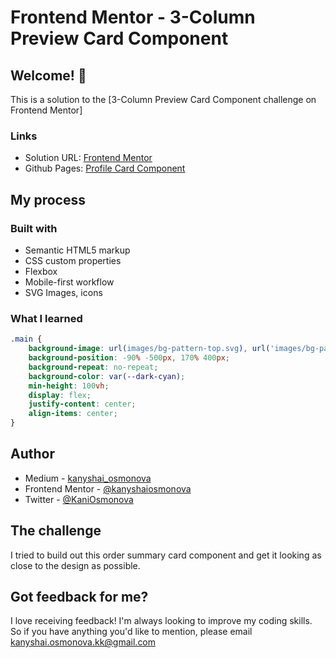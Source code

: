 # Frontend Mentor - 3-Column Preview Card Component

## Welcome! 👋
This is a solution to the [3-Column Preview Card Component challenge on Frontend Mentor]

### Links

- Solution URL: [Frontend Mentor](https://www.frontendmentor.io/challenges/order-summary-component-QlPmajDUj/hub/order-summary-component-3A9gxyRCS)
- Github Pages: [Profile Card Component ](https://kanyshaiosmonova.github.io/Frontend-Mentor-Challenges/profile-card-component/index.html)


## My process

### Built with

- Semantic HTML5 markup
- CSS custom properties
- Flexbox
- Mobile-first workflow
- SVG Images, icons

### What I learned

```css
.main {
    background-image: url(images/bg-pattern-top.svg), url('images/bg-pattern-bottom.svg');
    background-position: -90% -500px, 170% 400px;
    background-repeat: no-repeat;
    background-color: var(--dark-cyan);
    min-height: 100vh;
    display: flex;
    justify-content: center;
    align-items: center;
}
```

## Author

- Medium - [kanyshai_osmonova](https://medium.com/@kanyshai_osmonova)
- Frontend Mentor - [@kanyshaiosmonova](https://www.frontendmentor.io/profile/kanyshaiosmonova)
- Twitter - [@KaniOsmonova](https://twitter.com/Kaniosmonova)


## The challenge

I tried to build out this order summary card component and get it looking as close to the design as possible.

## Got feedback for me?

I love receiving feedback! I'm always looking to improve my coding skills. So if you have anything you'd like to mention, please email kanyshai.osmonova.kk@gmail.com
